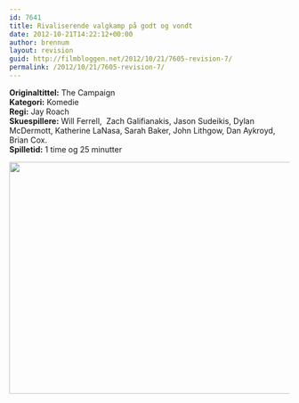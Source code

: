 ```yaml
---
id: 7641
title: Rivaliserende valgkamp på godt og vondt
date: 2012-10-21T14:22:12+00:00
author: brennum
layout: revision
guid: http://filmbloggen.net/2012/10/21/7605-revision-7/
permalink: /2012/10/21/7605-revision-7/
---
```

**Originaltittel:** The Campaign  
**Kategori:** Komedie  
**Regi:** Jay Roach  
**Skuespillere:** Will Ferrell,  Zach Galifianakis, Jason Sudeikis, Dylan McDermott, Katherine LaNasa, Sarah Baker, John Lithgow, Dan Aykroyd, Brian Cox.  
**Spilletid:** 1 time og 25 minutter

<a href="http://filmbloggen.net/?attachment_id=7635" rel="attachment wp-att-7635"><img class="alignnone size-large wp-image-7635" src="http://filmbloggen.net/wp-content/uploads//2012/10/Film-Review-The-Campaign.JP_-620x416.jpg" alt="" width="620" height="416" /></a>